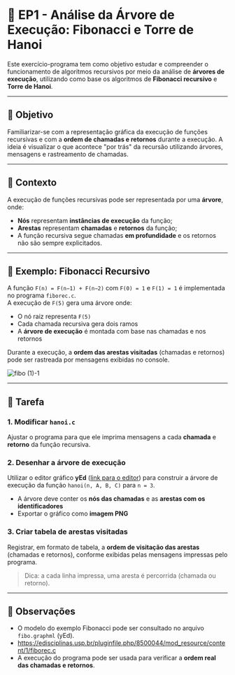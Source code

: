 # 🧩 EP1 - Análise da Árvore de Execução: Fibonacci e Torre de Hanoi

Este exercício-programa tem como objetivo estudar e compreender o funcionamento de algoritmos recursivos por meio da análise de **árvores de execução**, utilizando como base os algoritmos de **Fibonacci recursivo** e **Torre de Hanoi**.

---

## 📌 Objetivo

Familiarizar-se com a representação gráfica da execução de funções recursivas e com a **ordem de chamadas e retornos** durante a execução. A ideia é visualizar o que acontece "por trás" da recursão utilizando árvores, mensagens e rastreamento de chamadas.

---

## 🧠 Contexto

A execução de funções recursivas pode ser representada por uma **árvore**, onde:

- **Nós** representam **instâncias de execução** da função;
- **Arestas** representam **chamadas** e **retornos** da função;
- A função recursiva segue chamadas **em profundidade** e os retornos não são sempre explicitados.

---

## 🌳 Exemplo: Fibonacci Recursivo

A função `F(n) = F(n−1) + F(n−2)` com `F(0) = 1` e `F(1) = 1` é implementada no programa `fiborec.c`.  
A execução de `F(5)` gera uma árvore onde:

- O nó raiz representa `F(5)`
- Cada chamada recursiva gera dois ramos
- A **árvore de execução** é montada com base nas chamadas e nos retornos

Durante a execução, a **ordem das arestas visitadas** (chamadas e retornos) pode ser rastreada por mensagens exibidas no console.

![fibo (1)-1](https://github.com/user-attachments/assets/7a3c0b57-3059-4a95-88fa-e54283d68cae)

---

## 🧪 Tarefa

### 1. **Modificar `hanoi.c`**  
Ajustar o programa para que ele imprima mensagens a cada **chamada** e **retorno** da função recursiva.

### 2. **Desenhar a árvore de execução**  
Utilizar o editor gráfico **yEd** ([link para o editor](https://www.yworks.com/products/yed)) para construir a árvore de execução da função `hanoi(n, A, B, C)` para `n = 3`.

- A árvore deve conter os **nós das chamadas** e as **arestas com os identificadores**
- Exportar o gráfico como **imagem PNG**

### 3. **Criar tabela de arestas visitadas**  
Registrar, em formato de tabela, a **ordem de visitação das arestas** (chamadas e retornos), conforme exibidas pelas mensagens impressas pelo programa.

> Dica: a cada linha impressa, uma aresta é percorrida (chamada ou retorno).

---

## 📎 Observações

- O modelo do exemplo Fibonacci pode ser consultado no arquivo `fibo.graphml` (yEd).
- https://edisciplinas.usp.br/pluginfile.php/8500044/mod_resource/content/1/fiborec.c
- A execução do programa pode ser usada para verificar a **ordem real das chamadas e retornos**.

